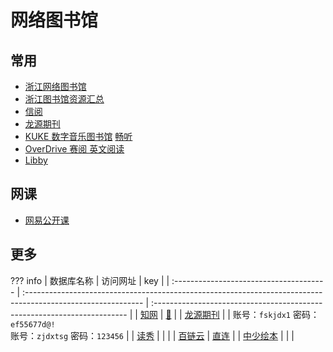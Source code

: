 # 网络图书馆

## 常用

- <a href="http://share.zjlib.cn/area/35594/2120" target="_blank">浙江网络图书馆</a>
- <a href="http://share.zjlib.cn/app/yz-zt/954918/more?letterTypeId=4454458&pageId=133084&wfwfid=2120&websiteId=28609" target="_blank">浙江图书馆资源汇总</a>
- <a href="https://ulib.interlib.cn/tcshop/1111/index" target="_blank">信阅</a>
- <a href="https://zju.dps.qikan.cn/pc/" target="_blank">龙源期刊</a>
- <a href="http://www.kuke.com/#t=w/kuke/home/index" target="_blank">KUKE 数字音乐图书馆</a> <a href="http://www.kuke.com.https.zjlib.proxy.zyproxy.zjlib.cn/p_index.html#/" target="_blank">畅听</a>
- <a href="https://zjlib.overdrivechina.cn/" target="_blank">OverDrive 赛阅 英文阅读</a>
- <a href="https://libbyapp.com/" target="_blank">Libby</a>

## 网课

- <a href="https://open.163.com/" target="_blank">网易公开课</a>

## 更多

<!-- <details>
<summary>点击查看</summary> -->
??? info
    |                数据库名称                | 访问网址                                                                                                     |                  key                                           |
    | :-------------------------------------- | :----------------------------------------------------------------------------------------------------------- | :----------------------------------------------------------------------- |
    |                                                 <a href="https://www.cnki.net/" target="_blank">知网</a>                                                   | <a href="/zy/知网账号.md" target="_blank">🔐</a>                                                           |
    |                            <a href="https://zju.dps.qikan.cn/pc/" target="_blank">龙源期刊</a>                              |               | 账号：`fskjdx1` 密码：`ef55677d@!`<br />账号：`zjdxtsg` 密码：`123456`         |
    |                                   <a href="http://www.duxiu.com/" target="_blank">读秀</a>                      |                          | |
    |                         <a href="http://www.blyun.com/" target="_blank">百链云</a>                                                  | <a href="http://lib.gdufe.edu.cn/digitalresource/linkProxy.htm?id=61000000281&resourceId=275" target="_blank">直连</a>  |
    |   <a href="http://banan.huiben.61read.com/Home/HuibenVideo" target="_blank">中少绘本</a>       |                 |                   |
